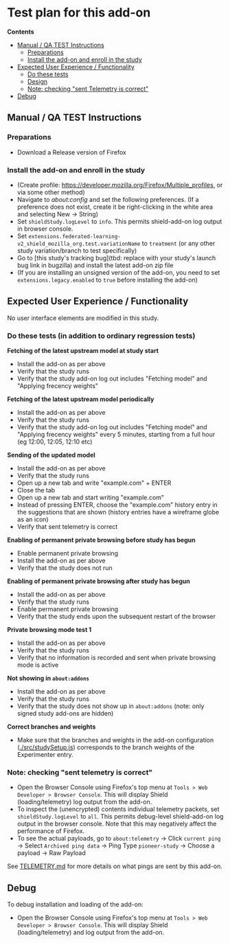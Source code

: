 # Test plan for this add-on

<!-- START doctoc generated TOC please keep comment here to allow auto update -->

<!-- DON'T EDIT THIS SECTION, INSTEAD RE-RUN doctoc TO UPDATE -->

**Contents**

* [Manual / QA TEST Instructions](#manual--qa-test-instructions)
  * [Preparations](#preparations)
  * [Install the add-on and enroll in the study](#install-the-add-on-and-enroll-in-the-study)
* [Expected User Experience / Functionality](#expected-user-experience--functionality)
  * [Do these tests](#do-these-tests)
  * [Design](#design)
  * [Note: checking "sent Telemetry is correct"](#note-checking-sent-telemetry-is-correct)
* [Debug](#debug)

<!-- END doctoc generated TOC please keep comment here to allow auto update -->

## Manual / QA TEST Instructions

### Preparations

* Download a Release version of Firefox

### Install the add-on and enroll in the study

* (Create profile: <https://developer.mozilla.org/Firefox/Multiple_profiles>, or via some other method)
* Navigate to _about:config_ and set the following preferences. (If a preference does not exist, create it be right-clicking in the white area and selecting New -> String)
* Set `shieldStudy.logLevel` to `info`. This permits shield-add-on log output in browser console.
* Set `extensions.federated-learning-v2_shield_mozilla_org.test.variationName` to `treatment` (or any other study variation/branch to test specifically)
* Go to [this study's tracking bug](tbd: replace with your study's launch bug link in bugzilla) and install the latest add-on zip file
* (If you are installing an unsigned version of the add-on, you need to set `extensions.legacy.enabled` to `true` before installing the add-on)

## Expected User Experience / Functionality

No user interface elements are modified in this study.

### Do these tests (in addition to ordinary regression tests)

**Fetching of the latest upstream model at study start**

- Install the add-on as per above
- Verify that the study runs
- Verify that the study add-on log out includes "Fetching model" and "Applying frecency weights"

**Fetching of the latest upstream model periodically**

- Install the add-on as per above
- Verify that the study runs
- Verify that the study add-on log out includes "Fetching model" and "Applying frecency weights" every 5 minutes, starting from a full hour (eg 12:00, 12:05, 12:10 etc)

**Sending of the updated model**

- Install the add-on as per above
- Verify that the study runs
- Open up a new tab and write "example.com" + ENTER
- Close the tab
- Open up a new tab and start writing "example.com"
- Instead of pressing ENTER, choose the "example.com" history entry in the suggestions that are shown (history entries have a wireframe globe as an icon)
- Verify that sent telemetry is correct

**Enabling of permanent private browsing before study has begun**

- Enable permanent private browsing
- Install the add-on as per above
- Verify that the study does not run

**Enabling of permanent private browsing after study has begun**

- Install the add-on as per above
- Verify that the study runs
- Enable permanent private browsing
- Verify that the study ends upon the subsequent restart of the browser

**Private browsing mode test 1**

- Install the add-on as per above
- Verify that the study runs
- Verify that no information is recorded and sent when private browsing mode is active

**Not showing in `about:addons`**

- Install the add-on as per above
- Verify that the study runs
- Verify that the study does not show up in `about:addons` (note: only signed study add-ons are hidden)

**Correct branches and weights**

- Make sure that the branches and weights in the add-on configuration ([./src/studySetup.js](./src/studySetup.js)) corresponds to the branch weights of the Experimenter entry.

### Note: checking "sent telemetry is correct"

* Open the Browser Console using Firefox's top menu at `Tools > Web Developer > Browser Console`. This will display Shield (loading/telemetry) log output from the add-on.
* To inspect the (unencrypted) contents individual telemetry packets, set `shieldStudy.logLevel` to `all`. This permits debug-level shield-add-on log output in the browser console. Note that this may negatively affect the performance of Firefox.
* To see the actual payloads, go to `about:telemetry` -> Click `current ping` -> Select `Archived ping data` -> Ping Type `pioneer-study` -> Choose a payload -> Raw Payload

See [TELEMETRY.md](./TELEMETRY.md) for more details on what pings are sent by this add-on.

## Debug

To debug installation and loading of the add-on:

* Open the Browser Console using Firefox's top menu at `Tools > Web Developer > Browser Console`. This will display Shield (loading/telemetry) and log output from the add-on.
